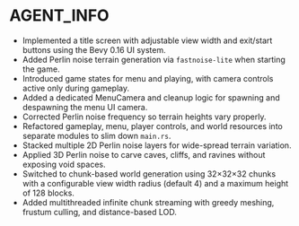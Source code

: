 # AGENT_INFO

- Implemented a title screen with adjustable view width and exit/start buttons using the Bevy 0.16 UI system.
- Added Perlin noise terrain generation via `fastnoise-lite` when starting the game.
- Introduced game states for menu and playing, with camera controls active only during gameplay.
- Added a dedicated MenuCamera and cleanup logic for spawning and despawning the menu UI camera.
- Corrected Perlin noise frequency so terrain heights vary properly.
- Refactored gameplay, menu, player controls, and world resources into separate modules to slim down `main.rs`.
- Stacked multiple 2D Perlin noise layers for wide-spread terrain variation.
- Applied 3D Perlin noise to carve caves, cliffs, and ravines without exposing void spaces.
- Switched to chunk-based world generation using 32×32×32 chunks with a configurable view width radius (default 4) and a maximum height of 128 blocks.
- Added multithreaded infinite chunk streaming with greedy meshing, frustum culling, and distance-based LOD.
